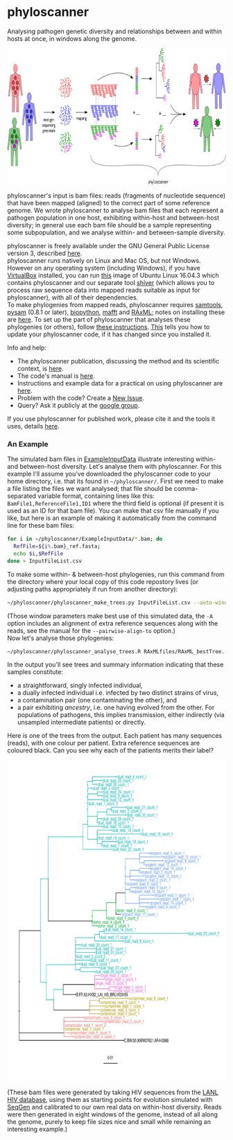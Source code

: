 # phyloscanner
Analysing pathogen genetic diversity and relationships between and within hosts at once, in windows along the genome.  

<p align="center"><img src="InfoAndInputs/PhyloscannerDiagram_big4.jpg" alt="Phyloscanner" width="820", height="314"/></p>

phyloscanner's input is bam files: reads (fragments of nucleotide sequence) that have been mapped (aligned) to the correct part of some reference genome.
We wrote phyloscanner to analyse bam files that each represent a pathogen population in one host, exhibiting within-host and between-host diversity; in general use each bam file should be a sample representing some subpopulation, and we analyse within- and between-sample diversity.  

phyloscanner is freely available under the GNU General Public License version 3, described [here](LICENSE).  
phyloscanner runs natively on Linux and Mac OS, but not Windows.
However on any operating system (including Windows), if you have [VirtualBox](https://www.virtualbox.org/wiki/Downloads) installed, you can run [this](https://www.dropbox.com/sh/j3pmmunhxlc7g1w/AABddPfc5dN9oVnP9vQfAZOta?dl=0) image of Ubuntu Linux 16.04.3 which contains phyloscanner and our separate tool [shiver](https://github.com/ChrisHIV/shiver) (which allows you to process raw sequence data into mapped reads suitable as input for phyloscanner), with all of their dependencies.  
To make phylogenies from mapped reads, phyloscanner requires [samtools](http://www.htslib.org/), [pysam](https://github.com/pysam-developers/pysam) (0.8.1 or later), [biopython](http://biopython.org/wiki/Download), [mafft](http://mafft.cbrc.jp/alignment/software/) and [RAxML](http://sco.h-its.org/exelixis/web/software/raxml/index.html); notes on installing these are [here](InfoAndInputs/InstallationNotesForMakingTrees.sh).
To set up the part of phyloscanner that analyses these phylogenies (or others), follow [these instructions](InfoAndInputs/InstallationNotesForAnalysingTrees.sh).
[This](InfoAndInputs/UpdatingPhyloscanner.sh) tells you how to update your phyloscanner code, if it has changed since you installed it.

Info and help:
* The phyloscanner publication, discussing the method and its scientific context, is [here](https://academic.oup.com/mbe/advance-article/doi/10.1093/molbev/msx304/4653772).  
* The code's manual is [here](InfoAndInputs/PhyloscannerManual.pdf).  
* Instructions and example data for a practical on using phyloscanner are [here](https://tinyurl.com/PhyloscannerPractical).
* Problem with the code? Create a [New Issue](https://github.com/BDI-pathogens/phyloscanner/issues).  
* Query? Ask it publicly at the [google group](https://groups.google.com/forum/#!forum/phyloscanner-users).  

If you use phyloscanner for published work, please cite it and the tools it uses, details [here](InfoAndInputs/CitationDetails.bib).  

### An Example

The simulated bam files in [ExampleInputData](ExampleInputData) illustrate interesting within- and between-host diversity.
Let's analyse them with phyloscanner.
For this example I'll assume you've downloaded the phyloscanner code to your home directory, i.e. that its found in `~/phyloscanner/`.
First we need to make a file listing the files we want analysed; that file should be comma-separated variable format, containing lines like this: `BamFile1,ReferenceFile1,ID1` where the third field is optional (if present it is used as an ID for that bam file).
You can make that csv file manually if you like, but here is an example of making it automatically from the command line for these bam files:
```bash
for i in ~/phyloscanner/ExampleInputData/*.bam; do
  RefFile=${i%.bam}_ref.fasta;
  echo $i,$RefFile
done > InputFileList.csv
```
To make some within- & between-host phylogenies, run this command from the directory where your local copy of this code repostory lives (or adjusting paths appropriately if run from another directory):
```bash
~/phyloscanner/phyloscanner_make_trees.py InputFileList.csv --auto-window-params 300,-700,1000,8300 --alignment-of-other-refs ~/phyloscanner/InfoAndInputs/2refs_HXB2_C.BW.fasta --pairwise-align-to B.FR.83.HXB2_LAI_IIIB_BRU.K03455 
```
(Those window parameters make best use of this simulated data, the `-A` option includes an alignment of extra reference sequences along with the reads, see the manual for the `--pairwise-align-to` option.)  
Now let's analyse those phylogenies:
```bash
~/phyloscanner/phyloscanner_analyse_trees.R RAxMLfiles/RAxML_bestTree. MyOutput s,20 --outgroupName C.BW.00.00BW07621.AF443088 --multifurcationThreshold g
```
In the output you'll see trees and summary information indicating that these samples constitute:
* a straightforward, singly infected individual, 
* a dually infected individual i.e. infected by two distinct strains of virus,
* a contamination pair (one contaminating the other), and
* a pair exhibiting *ancestry*, i.e. one having evolved from the other. For populations of pathogens, this implies transmission, either indirectly (via unsampled intermediate patients) or directly.

Here is one of the trees from the output.
Each patient has many sequences (reads), with one colour per patient.
Extra reference sequences are coloured black.
Can you see why each of the patients merits their label?

<p align="center"><img src="InfoAndInputs/ProcessedTree_MyOutput_InWindow_4000_to_4300.jpg" alt="ExampleTree" width="800", height="741"/></p>

(These bam files were generated by taking HIV sequences from the [LANL HIV database](https://www.hiv.lanl.gov/content/sequence/NEWALIGN/align.html), using them as starting points for  evolution simulated with [SeqGen](https://github.com/rambaut/Seq-Gen) and calibrated to our own real data on within-host diversity.
Reads were then generated in eight windows of the genome, instead of all along the genome, purely to keep file sizes nice and small while remaining an interesting example.)
